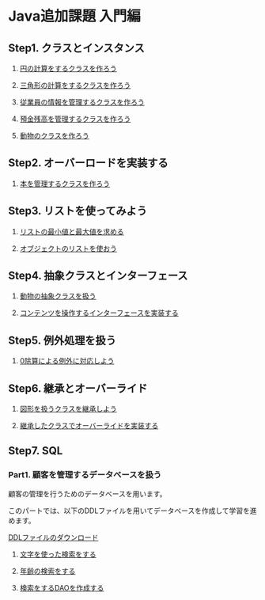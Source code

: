 # Java追加課題 入門編

## Step1. クラスとインスタンス

1. [円の計算をするクラスを作ろう](./classes/method1.md)

1. [三角形の計算をするクラスを作ろう](./classes/method2.md)

1. [従業員の情報を管理するクラスを作ろう](./classes/method3.md)

1. [預金残高を管理するクラスを作ろう](./classes/account.md)

1. [動物のクラスを作ろう](./classes/animal.md)


## Step2. オーバーロードを実装する

1. [本を管理するクラスを作ろう](./overload/book.md)

## Step3. リストを使ってみよう

1. [リストの最小値と最大値を求める](./list/minmax.md)

1. [オブジェクトのリストを使おう](./list/object-list.md)

## Step4. 抽象クラスとインターフェース

1. [動物の抽象クラスを扱う](./abstracts/animals.md)

1. [コンテンツを操作するインターフェースを実装する](./interface/player.md)

## Step5. 例外処理を扱う

1. [0除算による例外に対応しよう](./error/calc.md)

## Step6. 継承とオーバーライド

1. [図形を扱うクラスを継承しよう](./extends/shape1.md)

1. [継承したクラスでオーバーライドを実装する](./extends/shape2.md)

## Step7. SQL

### Part1. 顧客を管理するデータベースを扱う

顧客の管理を行うためのデータベースを用います。

このパートでは、以下のDDLファイルを用いてデータベースを作成して学習を進めます。

[DDLファイルのダウンロード](./customerdb.md)

1. [文字を使った検索をする](./database/customer/1_search.md)

2. [年齢の検索をする](./database/customer/2_age_band.md)

3. [検索をするDAOを作成する](./database/customer/3_search_dao.md)